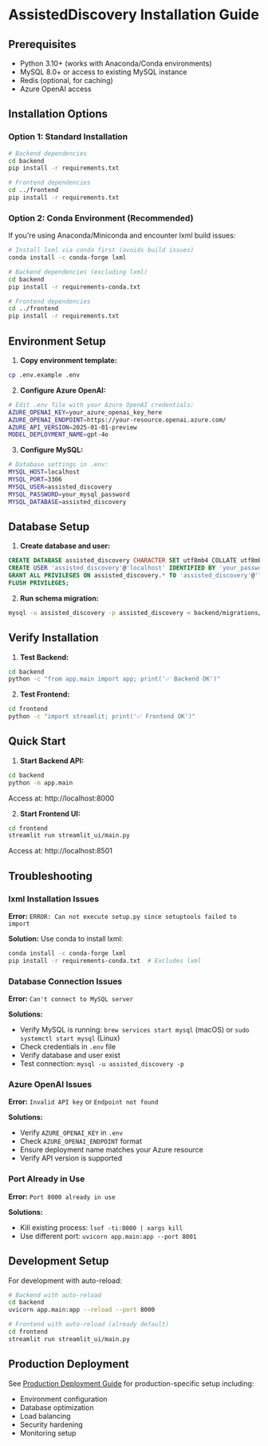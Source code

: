 # AssistedDiscovery Installation Guide

## Prerequisites

- Python 3.10+ (works with Anaconda/Conda environments)
- MySQL 8.0+ or access to existing MySQL instance
- Redis (optional, for caching)
- Azure OpenAI access

## Installation Options

### Option 1: Standard Installation

```bash
# Backend dependencies
cd backend
pip install -r requirements.txt

# Frontend dependencies
cd ../frontend
pip install -r requirements.txt
```

### Option 2: Conda Environment (Recommended)

If you're using Anaconda/Miniconda and encounter lxml build issues:

```bash
# Install lxml via conda first (avoids build issues)
conda install -c conda-forge lxml

# Backend dependencies (excluding lxml)
cd backend
pip install -r requirements-conda.txt

# Frontend dependencies
cd ../frontend
pip install -r requirements.txt
```

## Environment Setup

1. **Copy environment template:**
```bash
cp .env.example .env
```

2. **Configure Azure OpenAI:**
```bash
# Edit .env file with your Azure OpenAI credentials:
AZURE_OPENAI_KEY=your_azure_openai_key_here
AZURE_OPENAI_ENDPOINT=https://your-resource.openai.azure.com/
AZURE_API_VERSION=2025-01-01-preview
MODEL_DEPLOYMENT_NAME=gpt-4o
```

3. **Configure MySQL:**
```bash
# Database settings in .env:
MYSQL_HOST=localhost
MYSQL_PORT=3306
MYSQL_USER=assisted_discovery
MYSQL_PASSWORD=your_mysql_password
MYSQL_DATABASE=assisted_discovery
```

## Database Setup

1. **Create database and user:**
```sql
CREATE DATABASE assisted_discovery CHARACTER SET utf8mb4 COLLATE utf8mb4_unicode_ci;
CREATE USER 'assisted_discovery'@'localhost' IDENTIFIED BY 'your_password';
GRANT ALL PRIVILEGES ON assisted_discovery.* TO 'assisted_discovery'@'localhost';
FLUSH PRIVILEGES;
```

2. **Run schema migration:**
```bash
mysql -u assisted_discovery -p assisted_discovery < backend/migrations/001_initial_schema.sql
```

## Verify Installation

1. **Test Backend:**
```bash
cd backend
python -c "from app.main import app; print('✅ Backend OK')"
```

2. **Test Frontend:**
```bash
cd frontend
python -c "import streamlit; print('✅ Frontend OK')"
```

## Quick Start

1. **Start Backend API:**
```bash
cd backend
python -m app.main
```
Access at: http://localhost:8000

2. **Start Frontend UI:**
```bash
cd frontend
streamlit run streamlit_ui/main.py
```
Access at: http://localhost:8501

## Troubleshooting

### lxml Installation Issues

**Error:** `ERROR: Can not execute setup.py since setuptools failed to import`

**Solution:** Use conda to install lxml:
```bash
conda install -c conda-forge lxml
pip install -r requirements-conda.txt  # Excludes lxml
```

### Database Connection Issues

**Error:** `Can't connect to MySQL server`

**Solutions:**
- Verify MySQL is running: `brew services start mysql` (macOS) or `sudo systemctl start mysql` (Linux)
- Check credentials in `.env` file
- Verify database and user exist
- Test connection: `mysql -u assisted_discovery -p`

### Azure OpenAI Issues

**Error:** `Invalid API key` or `Endpoint not found`

**Solutions:**
- Verify `AZURE_OPENAI_KEY` in `.env`
- Check `AZURE_OPENAI_ENDPOINT` format
- Ensure deployment name matches your Azure resource
- Verify API version is supported

### Port Already in Use

**Error:** `Port 8000 already in use`

**Solutions:**
- Kill existing process: `lsof -ti:8000 | xargs kill`
- Use different port: `uvicorn app.main:app --port 8001`

## Development Setup

For development with auto-reload:

```bash
# Backend with auto-reload
cd backend
uvicorn app.main:app --reload --port 8000

# Frontend with auto-reload (already default)
cd frontend
streamlit run streamlit_ui/main.py
```

## Production Deployment

See [Production Deployment Guide](docs/DEPLOYMENT.md) for production-specific setup including:
- Environment configuration
- Database optimization
- Load balancing
- Security hardening
- Monitoring setup